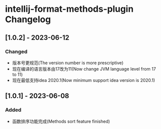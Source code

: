 <!-- Keep a Changelog guide -> https://keepachangelog.com -->

# intellij-format-methods-plugin Changelog

## [1.0.2] - 2023-06-12

### Changed
- 版本号更规范(The version number is more prescriptive)
- 现在编译的语言版本由17改为11(Now change JVM language level from 17 to 11)
- 现在最低支持idea 2020.1(Now minimum support idea version is 2020.1)

## [1.0.1] - 2023-06-08

### Added
- 函数排序功能完成(Methods sort feature finished)
